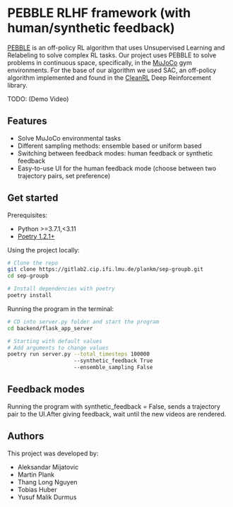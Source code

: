 # PEBBLE RLHF framework (with human/synthetic feedback)

[PEBBLE](https://arxiv.org/abs/2106.05091) is an off-policy RL algorithm that uses Unsupervised Learning and Relabeling to solve
complex RL tasks. 
Our project uses PEBBLE to solve problems in continuous space, specifically, in the [MuJoCo](https://gymnasium.farama.org/environments/mujoco/) gym
environments. 
For the base of our algorithm we used SAC, an off-policy algorithm
implemented and found in the [CleanRL](https://github.com/vwxyzjn/cleanrl) Deep Reinforcement library.

TODO: (Demo Video)
## Features
+ Solve MuJoCo environmental tasks
+ Different sampling methods: ensemble based or uniform based
+ Switching between feedback modes: human feedback or synthetic feedback
+ Easy-to-use UI for the human feedback mode (choose between two trajectory pairs, set preference)

## Get started
Prerequisites:
* Python >=3.7.1,<3.11
* [Poetry 1.2.1+](https://python-poetry.org)

Using the project locally:
```bash
# Clone the repo
git clone https://gitlab2.cip.ifi.lmu.de/plankm/sep-groupb.git
cd sep-groupb

# Install dependencies with poetry
poetry install
```
Running the program in the terminal:
```bash
# CD into server.py folder and start the program
cd backend/flask_app_server

# Starting with default values
# Add arguments to change values
poetry run server.py --total_timesteps 100000
                     --synthetic_feedback True
                     --ensemble_sampling False

```
## Feedback modes
Running the program with synthetic_feedback = False, sends a trajectory pair to the UI.After
giving feedback, wait until the new videos are rendered.

## Authors
This project was developed by: 
- Aleksandar Mijatovic
- Martin Plank
- Thang Long Nguyen
- Tobias Huber
- Yusuf Malik Durmus






